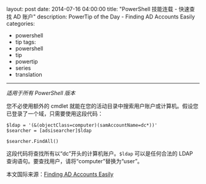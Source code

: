 layout: post
date: 2014-07-16 04:00:00
title: "PowerShell 技能连载 - 快速查找 AD 账户"
description: PowerTip of the Day - Finding AD Accounts Easily
categories:
- powershell
- tip
tags:
- powershell
- tip
- powertip
- series
- translation
---
_适用于所有 PowerShell 版本_

您不必使用额外的 cmdlet 就能在您的活动目录中搜索用户账户或计算机。假设您已登录了一个域，只需要使用这段代码：

    $ldap = '(&(objectClass=computer)(samAccountName=dc*))'
    $searcher = [adsisearcher]$ldap
    
    $searcher.FindAll()

这段代码将查找所有以“dc”开头的计算机账户。`$ldap` 可以是任何合法的 LDAP 查询语句。要查找用户，请将“computer”替换为“user”。

<!--more-->
本文国际来源：[Finding AD Accounts Easily](http://community.idera.com/powershell/powertips/b/tips/posts/finding-ad-accounts-easily)
